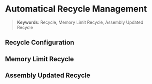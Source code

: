 # Automatical Recycle Management

> __Keywords__: Recycle, Memory Limit Recycle, Assembly Updated Recycle


## Recycle Configuration


## Memory Limit Recycle


## Assembly Updated Recycle



